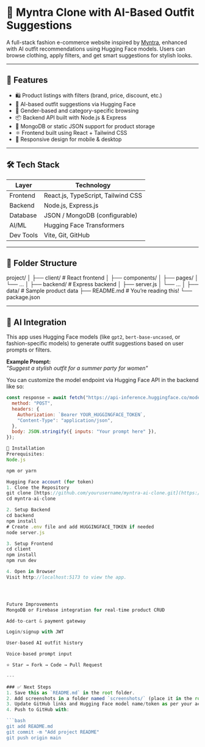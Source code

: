 # 👗 Myntra Clone with AI-Based Outfit Suggestions

A full-stack fashion e-commerce website inspired by [Myntra](https://www.myntra.com/), enhanced with AI outfit recommendations using Hugging Face models. Users can browse clothing, apply filters, and get smart suggestions for stylish looks.

---

## 🚀 Features

- 🛍️ Product listings with filters (brand, price, discount, etc.)
- 🧠 AI-based outfit suggestions via Hugging Face
- 👗 Gender-based and category-specific browsing
- 📦 Backend API built with Node.js & Express
- 💾 MongoDB or static JSON support for product storage
- ⚛️ Frontend built using React + Tailwind CSS
- 📱 Responsive design for mobile & desktop

---

## 🛠 Tech Stack

| Layer       | Technology                      |
|------------|----------------------------------|
| Frontend    | React.js, TypeScript, Tailwind CSS |
| Backend     | Node.js, Express.js             |
| Database    | JSON / MongoDB (configurable)   |
| AI/ML       | Hugging Face Transformers       |
| Dev Tools   | Vite, Git, GitHub               |

---

## 📂 Folder Structure

project/
│
├── client/ # React frontend
│ ├── components/
│ ├── pages/
│ └── ...
│
├── backend/ # Express backend
│ ├── server.js
│ └── ...
│
├── data/ # Sample product data
├── README.md # You’re reading this!
└── package.json


---

## 🤖 AI Integration

This app uses Hugging Face models (like `gpt2`, `bert-base-uncased`, or fashion-specific models) to generate outfit suggestions based on user prompts or filters.

**Example Prompt:**  
_"Suggest a stylish outfit for a summer party for women"_

You can customize the model endpoint via Hugging Face API in the backend like so:

```js
const response = await fetch("https://api-inference.huggingface.co/models/YOUR_MODEL", {
  method: "POST",
  headers: {
    Authorization: `Bearer YOUR_HUGGINGFACE_TOKEN`,
    "Content-Type": "application/json",
  },
  body: JSON.stringify({ inputs: "Your prompt here" }),
});

🔧 Installation
Prerequisites:
Node.js

npm or yarn

Hugging Face account (for token)
1. Clone the Repository
git clone [https://github.com/yourusername/myntra-ai-clone.git](https://github.com/Saiashrita/Myntra_clone.git)
cd myntra-ai-clone

2. Setup Backend
cd backend
npm install
# Create .env file and add HUGGINGFACE_TOKEN if needed
node server.js

3. Setup Frontend
cd client
npm install
npm run dev

4. Open in Browser
Visit http://localhost:5173 to view the app.




Future Improvements
MongoDB or Firebase integration for real-time product CRUD

Add-to-cart & payment gateway

Login/signup with JWT

User-based AI outfit history

Voice-based prompt input

⭐ Star → Fork → Code → Pull Request

---

### ✅ Next Steps
1. Save this as `README.md` in the root folder.
2. Add screenshots in a folder named `screenshots/` (place it in the root too).
3. Update GitHub links and Hugging Face model name/token as per your actual usage.
4. Push to GitHub with:

```bash
git add README.md
git commit -m "Add project README"
git push origin main
